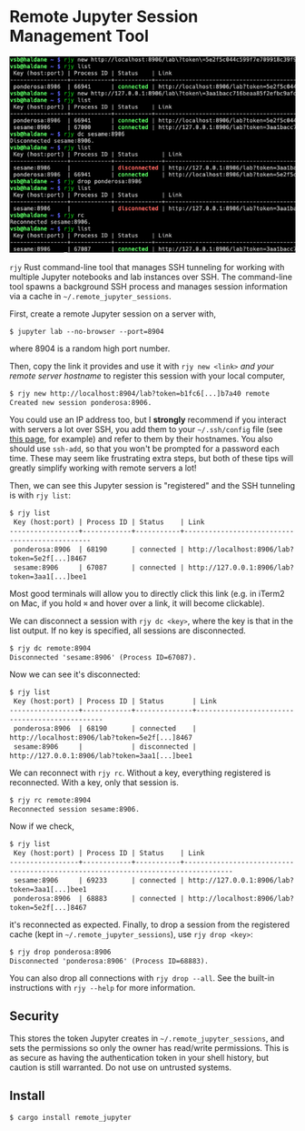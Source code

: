 # Remote Jupyter Session Management Tool

![a screenshot of the rjy command line tool](https://github.com/vsbuffalo/remote_jupyter/blob/main/screenshot.png?raw=true)

`rjy` Rust command-line tool that manages SSH tunneling for working with
multiple Jupyter notebooks and lab instances over SSH. The command-line tool
spawns a background SSH process and manages session information via a cache in
`~/.remote_jupyter_sessions`.

First, create a remote Jupyter session on a server with,

    $ jupyter lab --no-browser --port=8904

where 8904 is a random high port number.

Then, copy the link it provides and use it with `rjy new <link>` *and your 
remote server hostname* to register this session with your local computer,

    $ rjy new http://localhost:8904/lab?token=b1fc6[...]b7a40 remote
    Created new session ponderosa:8906.

You could use an IP address too, but I **strongly** recommend if you interact
with servers a lot over SSH, you add them to your `~/.ssh/config` file (see
[this page](https://linuxhandbook.com/ssh-config-file/), for example) and refer
to them by their hostnames. You also should use `ssh-add`, so that you won't be
prompted for a password each time. These may seem like frustrating extra steps,
but both of these tips will greatly simplify working with remote servers a lot!

Then, we can see this Jupyter session is "registered" and the SSH tunneling
is with `rjy list`:

    $ rjy list
     Key (host:port) | Process ID | Status    | Link                              
    -----------------+------------+-----------+-----------------------------------------------
     ponderosa:8906  | 68190      | connected | http://localhost:8906/lab?token=5e2f[...]8467
     sesame:8906     | 67087      | connected | http://127.0.0.1:8906/lab?token=3aa1[...]bee1
    
Most good terminals will allow you to directly click this link (e.g.
in iTerm2 on Mac, if you hold `⌘` and hover over a link, it will
become clickable).

We can disconnect a session with `rjy dc <key>`, where the key is that in the
list output. If no key is specified, all sessions are disconnected.

    $ rjy dc remote:8904
    Disconnected 'sesame:8906' (Process ID=67087).

Now we can see it's disconnected:

    $ rjy list
     Key (host:port) | Process ID | Status       | Link                              
    -----------------+------------+--------------+-----------------------------------------------
     ponderosa:8906  | 68190      | connected    | http://localhost:8906/lab?token=5e2f[...]8467
     sesame:8906     |            | disconnected | http://127.0.0.1:8906/lab?token=3aa1[...]bee1
  
    
We can reconnect with `rjy rc`. Without a key, everything registered is 
reconnected. With a key, only that session is.

    $ rjy rc remote:8904
    Reconnected session sesame:8906.

Now if we check,

    $ rjy list
     Key (host:port) | Process ID | Status    | Link
    -----------------+------------+-----------+----------------------------------------------------------------------------------
     sesame:8906     | 69233      | connected | http://127.0.0.1:8906/lab?token=3aa1[...]bee1
     ponderosa:8906  | 68883      | connected | http://localhost:8906/lab?token=5e2f[...]8467
    
it's reconnected as expected. Finally, to drop a session from the registered
cache (kept in `~/.remote_jupyter_sessions`), use `rjy drop <key>`:

    $ rjy drop ponderosa:8906
    Disconnected 'ponderosa:8906' (Process ID=68883).

You can also drop all connections with `rjy drop --all`. See the built-in
instructions with `rjy --help` for more information.

## Security 

This stores the token Jupyter creates in `~/.remote_jupyter_sessions`, and sets
the permissions so only the owner has read/write permissions. This is as secure
as having the authentication token in your shell history, but caution is still
warranted. Do not use on untrusted systems. 

## Install
    
    $ cargo install remote_jupyter

